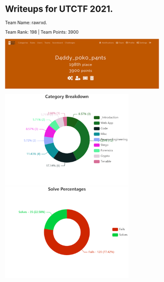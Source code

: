 # Writeups for UTCTF 2021. 
Team Name: rawrxd. 

Team Rank: 198   |    Team Points: 3900

![scoreboard](./blob/images/UTCTF_Scoreboard.PNG)


![category breakdown](./blob/images/Category_Breakdown.png) ![solve percentages](./blob/images/Solve_Percentages.png)


